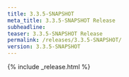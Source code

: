 ```yaml
---
title: 3.3.5-SNAPSHOT
meta_title: 3.3.5-SNAPSHOT Release
subheadline: 
teaser: 3.3.5-SNAPSHOT Release
permalink: /releases/3.3.5-SNAPSHOT/
version: 3.3.5-SNAPSHOT
---
```


{% include _release.html %}
